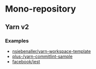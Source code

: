 # Mono-repository

## Yarn v2

### Examples

- [nsiebenaller/yarn-workspace-template](https://github.com/nsiebenaller/yarn-workspace-template)
- [plus-/yarn-commitlint-sample](https://github.com/plus-/yarn-commitlint-sample)
- [facebook/jest](https://github.com/facebook/jest)
